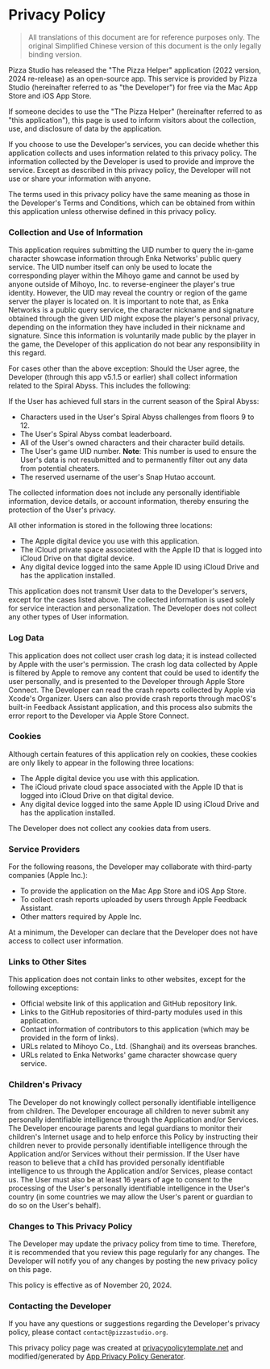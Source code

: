# **Privacy Policy**

> All translations of this document are for reference purposes only. The original Simplified Chinese version of this document is the only legally binding version.

Pizza Studio has released the "The Pizza Helper" application (2022 version, 2024 re-release) as an open-source app. This service is provided by Pizza Studio (hereinafter referred to as "the Developer") for free via the Mac App Store and iOS App Store.

If someone decides to use the "The Pizza Helper" (hereinafter referred to as "this application"), this page is used to inform visitors about the collection, use, and disclosure of data by the application.

If you choose to use the Developer's services, you can decide whether this application collects and uses information related to this privacy policy. The information collected by the Developer is used to provide and improve the service. Except as described in this privacy policy, the Developer will not use or share your information with anyone.

The terms used in this privacy policy have the same meaning as those in the Developer's Terms and Conditions, which can be obtained from within this application unless otherwise defined in this privacy policy.

### **Collection and Use of Information**

This application requires submitting the UID number to query the in-game character showcase information through Enka Networks' public query service. The UID number itself can only be used to locate the corresponding player within the Mihoyo game and cannot be used by anyone outside of Mihoyo, Inc. to reverse-engineer the player's true identity. However, the UID may reveal the country or region of the game server the player is located on. It is important to note that, as Enka Networks is a public query service, the character nickname and signature obtained through the given UID might expose the player's personal privacy, depending on the information they have included in their nickname and signature. Since this information is voluntarily made public by the player in the game, the Developer of this application do not bear any responsibility in this regard.

For cases other than the above exception: Should the User agree, the Developer (through this app v5.1.5 or earlier) shall collect information related to the Spiral Abyss. This includes the following:

If the User has achieved full stars in the current season of the Spiral Abyss:

- Characters used in the User's Spiral Abyss challenges from floors 9 to 12.
- The User's Spiral Abyss combat leaderboard.
- All of the User's owned characters and their character build details.
- The User's game UID number. **Note**: This number is used to ensure the User's data is not resubmitted and to permanently filter out any data from potential cheaters.
- The reserved username of the user's Snap Hutao account.

The collected information does not include any personally identifiable information, device details, or account information, thereby ensuring the protection of the User's privacy.

All other information is stored in the following three locations:

- The Apple digital device you use with this application.
- The iCloud private space associated with the Apple ID that is logged into iCloud Drive on that digital device.
- Any digital device logged into the same Apple ID using iCloud Drive and has the application installed.

This application does not transmit User data to the Developer's servers, except for the cases listed above. The collected information is used solely for service interaction and personalization. The Developer does not collect any other types of User information.

### **Log Data**

This application does not collect user crash log data; it is instead collected by Apple with the user's permission. The crash log data collected by Apple is filtered by Apple to remove any content that could be used to identify the user personally, and is presented to the Developer through Apple Store Connect. The Developer can read the crash reports collected by Apple via Xcode's Organizer. Users can also provide crash reports through macOS's built-in Feedback Assistant application, and this process also submits the error report to the Developer via Apple Store Connect.

### **Cookies**

Although certain features of this application rely on cookies, these cookies are only likely to appear in the following three locations:

- The Apple digital device you use with this application.
- The iCloud private cloud space associated with the Apple ID that is logged into iCloud Drive on that digital device.
- Any digital device logged into the same Apple ID using iCloud Drive and has the application installed.

The Developer does not collect any cookies data from users.

### **Service Providers**

For the following reasons, the Developer may collaborate with third-party companies (Apple Inc.):

* To provide the application on the Mac App Store and iOS App Store.
* To collect crash reports uploaded by users through Apple Feedback Assistant.
* Other matters required by Apple Inc.

At a minimum, the Developer can declare that the Developer does not have access to collect user information.

### **Links to Other Sites**

This application does not contain links to other websites, except for the following exceptions:

- Official website link of this application and GitHub repository link.
- Links to the GitHub repositories of third-party modules used in this application.
- Contact information of contributors to this application (which may be provided in the form of links).
- URLs related to Mihoyo Co., Ltd. (Shanghai) and its overseas branches.
- URLs related to Enka Networks' game character showcase query service.

### **Children's Privacy**

The Developer do not knowingly collect personally identifiable intelligence from children. The Developer encourage all children to never submit any personally identifiable intelligence through the Application and/or Services. The Developer encourage parents and legal guardians to monitor their children's Internet usage and to help enforce this Policy by instructing their children never to provide personally identifiable intelligence through the Application and/or Services without their permission. If the User have reason to believe that a child has provided personally identifiable intelligence to us through the Application and/or Services, please contact us. The User must also be at least 16 years of age to consent to the processing of the User's personally identifiable intelligence in the User's country (in some countries we may allow the User's parent or guardian to do so on the User's behalf).

### **Changes to This Privacy Policy**

The Developer may update the privacy policy from time to time. Therefore, it is recommended that you review this page regularly for any changes. The Developer will notify you of any changes by posting the new privacy policy on this page.

This policy is effective as of November 20, 2024.

### **Contacting the Developer**

If you have any questions or suggestions regarding the Developer's privacy policy, please contact `contact@pizzastudio.org`.

This privacy policy page was created at [privacypolicytemplate.net](https://privacypolicytemplate.net) and modified/generated by [App Privacy Policy Generator](https://app-privacy-policy-generator.nisrulz.com/).
